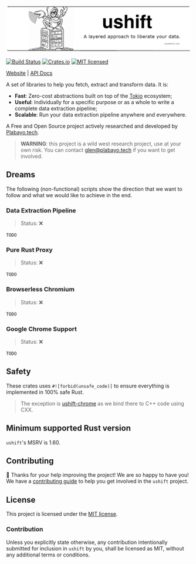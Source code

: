 ![ushift banner](./docs/images/ushift_banner.png)

[![Build Status][build-status]][build-url]
[![Crates.io][crates-badge]][crates-url]
[![MIT licensed][mit-badge]][mit-url]

[crates-badge]: https://img.shields.io/crates/v/ushift.svg
[crates-url]: https://crates.io/crates/ushift
[mit-badge]: https://img.shields.io/badge/license-MIT-blue.svg
[mit-url]: https://github.com/plabayo/ushift/blob/main/LICENSE
[build-status]: https://github.com/plabayo/ushift/actions/workflows/CI.yml/badge.svg?branch=main
[build-url]: https://github.com/plabayo/ushift/actions/workflows/CI.yml

[Website](https://ushift.dev) |
[API Docs](https://docs.rs/ushift)

A set of libraries to help you fetch, extract and transform data. It is:

* **Fast**: Zero-cost abstractions built on top of the [Tokio](https://github.com/tokio-rs/tokio/) ecosystem;
* **Useful**: Individually for a specific purpose or as a whole to write a complete data extraction pipeline;
* **Scalable**: Run your data extraction pipeline anywhere and everywhere.

A Free and Open Source project actively researched and developed by [Plabayo.tech](https://www.plabayo.tech/).

> **WARNING**: this project is a wild west research project, use at your own risk.
> You can contact [glen@plabayo.tech](mailto:glen@plabayo.tech) if you want to get involved.

## Dreams

The following (non-functional) scripts show the direction that we want to follow
and what we would like to achieve in the end.

### Data Extraction Pipeline

> Status: ❌

```
TODO
```

### Pure Rust Proxy

> Status: ❌

```
TODO
```

### Browserless Chromium

> Status: ❌

```
TODO
```

### Google Chrome Support

> Status: ❌

```
TODO
```

## Safety

These crates uses `#![forbid(unsafe_code)]` to ensure everything is implemented in
100% safe Rust.

> The exception is [ushift-chrome](ushift-chrome) as we bind there to C++ code using CXX.

## Minimum supported Rust version

`ushift`'s MSRV is 1.60.

## Contributing

:balloon: Thanks for your help improving the project! We are so happy to have
you! We have a [contributing guide][contributing] to help you get involved in the
`ushift` project.

## License

This project is licensed under the [MIT license][license].

### Contribution

Unless you explicitly state otherwise, any contribution intentionally submitted
for inclusion in `ushift` by you, shall be licensed as MIT, without any
additional terms or conditions.

[contributing]: https://github.com/plabayo/ushift/blob/main/CONTRIBUTING.md
[license]: https://github.com/plabayo/ushift/blob/main/ushift/LICENSE
